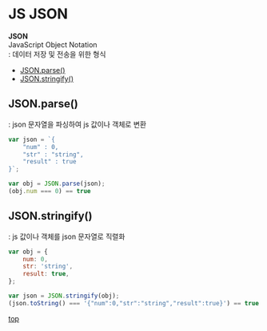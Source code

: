 # JS JSON

**JSON**    
JavaScript Object Notation       
: 데이터 저장 및 전송을 위한 형식     


- [JSON.parse()](#jsonparse)
- [JSON.stringify()](#jsonstringify)



## JSON.parse()
: json 문자열을 파싱하여 js 값이나 객체로 변환

```js
var json = `{
    "num" : 0,
    "str" : "string",
    "result" : true
}`;

var obj = JSON.parse(json);
(obj.num === 0) == true
```



## JSON.stringify()
: js 값이나 객체를 json 문자열로 직렬화  

```js
var obj = {
    num: 0,
    str: 'string',
    result: true,
};

var json = JSON.stringify(obj);
(json.toString() === '{"num":0,"str":"string","result":true}') == true
```


[top](#)
